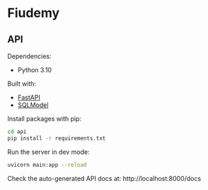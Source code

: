 # Fiudemy

## API  
Dependencies:
- Python 3.10
  
Built with:
- [FastAPI](https://fastapi.tiangolo.com/)
- [SQLModel](https://sqlmodel.tiangolo.com/)

Install packages with pip:
```bash
cd api
pip install -r requirements.txt
```
Run the server in dev mode:
```bash
uvicorn main:app --reload  
```

Check the auto-generated API docs at: http://localhost:8000/docs
